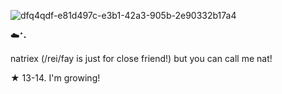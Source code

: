 ![dfq4qdf-e81d497c-e3b1-42a3-905b-2e90332b17a4](https://github.com/user-attachments/assets/112fe252-3b03-4792-a2f6-3fd9d47e059d)

☁️⁺˖

natriex (/rei/fay is just for close friend!) but you can call me nat!

★ 13-14. I'm growing! 
